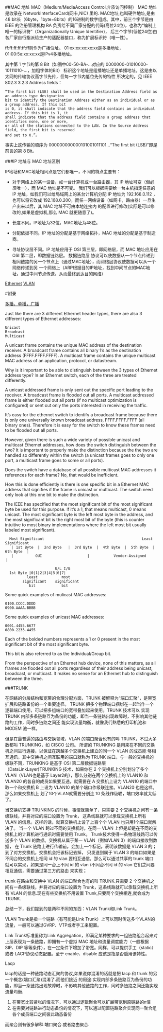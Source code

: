 


##MAC 地址
MAC（Medium/MediaAccess Control,介质访问控制） MAC 地址是收录在 NetworkInterfaceCard(网卡,NIC) 里的.
MAC地址,也叫硬件地址,是由 48 bit长（6byte，1byte=8bits）的16进制的数字组成。其中，前三个字节是由 
IEEE 的注册管理机构 RA 负责给不同厂家分配的代码(高位24位)，也称为“编制上唯一的标识符”（Organizationally Unique Identifier)，
后三个字节(低位24位)由各厂家自行指派给生产的适配器接口，称为扩展标识符（唯一性）。

ff:ff:ff:ff:ff:ff则作为广播位址。
01:xx:xx:xx:xx:xx是多播地址，01:00:5e:xx:xx:xx是IPv4多播地址。

其中第 1 字节的第 8 Bit（如图中00-50-BA-...对应的 0000000-01010000-10111010-...，加粗字体的Bit）
标识这个地址是组播地址还是单播地址。这是由以太网的传输协议高字节先传，但每一字节内低位先传的特性
所决定的，见 IEEE 802.3 3.2.3 Address fields：

    “The first bit (LSB) shall be used in the Destination Address field as an address type designation
    bit to identify the Destination Address either as an individual or as a group address. If this bit
    is 0, it shall indicate that the address field contains an individual address. If this bit is 1, it
    shall indicate that the address field contains a group address that identifies none, one or more,
    or all of the stations connected to the LAN. In the Source Address field, the first bit is reserved
    and set to 0.”。

事实上这传输的顺序为 000000000000101001011101...“The first bit (LSB)”即是前言的第 8 Bit。



###IP 地址与 MAC 地址区别

IP地址和MAC地址相同点是它们都唯一，不同的特点主要有：

* 对于网络上的某一设备，如一台计算机或一台路由器，其 IP 地址可变（但必须唯一），而 MAC 地址是不可变。
我们可以根据需要给一台主机指定任意的 IP 地址，如我们可以给局域网上的某台计算机分配 IP 地址为 192.168.0.112 ，
也可以将它改成 192.168.0.200。而任一网络设备（如网卡，路由器）一旦生产出来以后，其 MAC 地址不可由本地连接内
的配置进行修改(实际是可以修改的,如果是虚拟机,那么 MAC 就更随意了)。

* 长度不同。IP地址为32位，MAC地址为48位。

* 分配依据不同。IP 地址的分配是基于网络拓扑，MAC 地址的分配是基于制造商。

* 寻址协议层不同。IP 地址应用于 OSI 第三层，即网络层，而 MAC 地址应用在 OSI 第二层，即数据链路层。 数据链路层
协议可以使数据从一个节点传递到相同链路的另一个节点上（通过MAC地址），而网络层协议使数据可以从一个网络传递到另
一个网络上（ARP根据目的IP地址，找到中间节点的MAC地址，通过中间节点传送，从而最终到达目的网络）


[Ethernet](http://en.wikipedia.org/wiki/Ethernet_frame)
[VLAN](http://en.wikipedia.org/wiki/IEEE_802.1Q)





#附录

[多播，单播，广播](http://bradhedlund.com/2007/11/21/identifying-ethernet-multicast/)



Just like there are 3 different Ethernet header types, there are also 3 different types of Ethernet addresses:

    Unicast
    Broadcast
    Multicast

A unicast frame contains the unique MAC address of the destination receiver. A broadcast frame contains all binary 1’s as the destination address (FFFF.FFFF.FFFF). A multicast frame contains the unique multicast MAC address of an application, protocol, or datastream.

Why is it important to be able to distinguish between the 3 types of Ethernet address type? In an Ethernet switch, each of the three are treated differently.

A unicast addressed frame is only sent out the specific port leading to the receiver. A broadcast frame is flooded out all ports. A multicast addressed frame is either flooded out all ports (if no multicast optimization is configured) or sent out only the ports interested in receiving the traffic.

It’s easy for the ethernet switch to identify a broadcast frame because there is only one universally known broadcast address, FFFF.FFFF.FFFF (all binary ones). Therefore it is easy for the switch to know these frames need to be flooded out all ports.

However, given there is such a wide variety of possible unicast and multicast Ethernet addresses, how does the switch distinguish between the two? It is important to properly make the distinction because the the two are handled so differently within the switch (a unicast frames goes to only one port, a multicast frame goes to some or all ports).

Does the switch have a database of all possible multicast MAC addresses it references for each frame? No, that would be inefficient.

How this is done efficiently is there is one specific bit in a Ethernet MAC address that signifies if the frame is unicast or multicast. The switch need only look at this one bit to make the distinction.

The IEEE has specified that the most significant bit of the most significant byte be used for this purpose. If it‘s a 1, that means multicast, 0 means unicast. The most significant byte is the left most byte in the address, and the most significant bit is the right most bit of the byte (this is counter intuitive to most binary implementations where the left most bit usually labeled most significant). 

      Most Significant                                             Least Significant                                                                  
       | 1st Byte  |  2nd Byte   |  3rd Byte  |  4th Byte  |  5th Byte  |  6th Byte  |   
       |          OUI                     |           Vendor-Assigned          |

                           U/L I/G
      1st Byte |0|1|2|3|4|5|6|7|
              least           most 
            significant    significant
               bit            bit


Some quick examples of mulicast MAC addresses:

    0100.CCCC.DDDD
    0900.AAAA.BBBB

Some quick examples of unicast MAC addresses:

    0001.4455.6677
    0800.2233.4455

Each of the bolded numbers represents a 1 or 0 present in the most significant bit of the most significant byte.

This bit is also referred to as the Individual/Group bit.

From the perspective of an Ethernet hub device, none of this matters, as all frames are flooded out all ports regardless of their address being unicast, broadcast, or multicast. It makes no sense for an Ethernet hub to distinguish between the three.



###TRUNK

在网络的分层结构和宽带的合理分配方面，TRUNK 被解释为“端口汇聚”，是带宽扩展和链路备份的一个重要途径。
TRUNK 把多个物理端口捆绑在一起当作一个逻辑端口使用，可以把多组端口的宽带叠加起来使用。TRUNK 技术可以
实现 TRUNK 内部多条链路互为备份的功能，即当一条链路出现故障时，不影响其他链路的工作，同时多链路之间还
能实现流量均衡，就像我们熟悉的打印机池和 MODEM 池一样。

 但是在最普遍的路由与交换领域，VLAN 的端口聚合也有的叫 TRUNK，不过大多数都叫 TRUNKING，如 CISCO 公司。
 所谓的 TRUNKING 是用来在不同的交换机之间进行连接，以保证在跨越多个交换机上建立的同一个 VLAN 的成员能
 够相互通讯。其中交换机之间互联用的端口就称为 TRUNK 端口。与一般的交换机的级联不同，TRUNKING 是基于 OSI
 第二层数据链路层（DataLinkLayer)TRUNKING 技术，如果你在 2 个交换机上分别划分了多个 VLAN（VLAN也是基于
 Layer2的），那么分别在两个交换机上的 VLAN10 和 VLAN20 的各自的成员如果要互通，就需要在 A 交换机上设为
 VLAN10 的端口中取一个和交换机 B 上设为 VLAN10 的某个端口作级联连接。VLAN20 也是这样。那么如果交换机上
 划了10个VLAN就需要分别连 10 条线作级联，端口效率就太低了。

 当交换机支持 TRUNKING 的时候，事情就简单了，只需要 2 个交换机之间有一条级联线，并将对应的端口设置为 Trunk，
 这条线路就可以承载交换机上所有 VLAN 的信息。这样的话，就算交换机上设了上百个个 VLAN 也只用1个端口就解决了。
 当一个 VLAN 跨过不同的交换机时，在同一 VLAN 上但是却是在不同的交换机上的计算机进行通讯时需要使用 Trunk。
 Trunk技术使得一条物理线路可以传送多个 VLAN 的数据。交换机从属于某一 VLAN（例如VLAN 3）的端口接收到数据，
 在 Trunk 链路上进行传输前，会加上一个标记，表明该数据是 VLAN 3 的；到了对方交换机，交换机会把该标记去掉，
 只发送到属于 VLAN 3 的端口如果是不同台的交换机上相同 id 的 vlan 要相互通信，那么可以通过共享的 trunk 端口
 就可以实现，如果是同一台上不同 id 的 vlan /不同台不同 id 的 vlan 它们之间要相互通信，需要通过第三方的路由
 来实现；

 trunk 在路由和交换中 VLAN 的端口聚合也有的叫 TRUNK.只需要 2 个交换机之间有一条级联线，并将对应的端口设置为
 Trunk，这条线路就可以承载交换机上所有 VLAN 的信息.现在有些交换机不用设置 Trunk,只要两个交换相连,就会成为 TRUNK.

 总结一下，我们提到的是两种不同的东西：VLAN Trunk和Link Trunk。

 VLAN Trunk是指一个链路（有可能是Link Trunk）上可以同时传送多个VLAN的流量，一般可以通过GVRP、VTP或者手工来配置。

 Link Trunk标准里称为Link Aggregation，即满足某种要求的一组链路组合起来对上层表现为一条链路，即拥有一个虚拟
 MAC 地址和流量调度能力（一般根据 SIP、DIP 等等条件），在一定条件下增加了带宽。同样，可以提供手工（static）或者
 LACP协议动态配置。至于 enable、disable 应该是指是否启用该特性。

 Lacp

 lacp的话是一种链路动态汇聚的协议,如果说你混淆的话就是把 lacp 和 trunk 的另一个概念(端口汇聚)混淆了.而他们接近
 的用途:实现内部多条链路互为备份的功能，即当一条链路出现故障时，不影响其他链路的工作，同时多链路之间还能实现流量均衡.

 1) 在带宽比较紧张的情况下，可以通过逻辑聚合可以扩展带宽到原链路的n倍
 2) 在需要对链路进行动态备份的情况下，可以通过配置链路聚合实现同一聚合组各个成员端口之间彼此动态备份

 而聚合则有很多解释.端口聚合.或者路由聚合.

